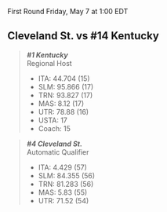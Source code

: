First Round
Friday, May 7 at 1:00 EDT
## Cleveland St. vs #14 Kentucky

> ***#1 Kentucky***  
> Regional Host  
> - ITA: 44.704 (15)  
> - SLM: 95.866 (17)  
> - TRN: 93.827 (17)  
> - MAS: 8.12 (17)  
> - UTR: 78.88 (16)  
> - USTA: 17  
> - Coach: 15  

> ***#4 Cleveland St.***  
> Automatic Qualifier  
> - ITA: 4.429 (57)  
> - SLM: 84.355 (56)  
> - TRN: 81.283 (56)  
> - MAS: 5.83 (55)  
> - UTR: 71.52 (54)  